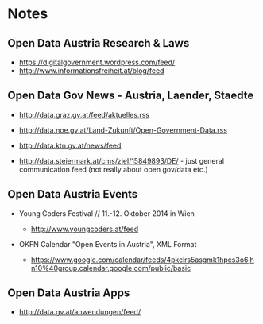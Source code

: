 # Notes



## Open Data Austria Research & Laws

- https://digitalgovernment.wordpress.com/feed/
- http://www.informationsfreiheit.at/blog/feed



## Open Data Gov News - Austria, Laender, Staedte

- http://data.graz.gv.at/feed/aktuelles.rss
- http://data.noe.gv.at/Land-Zukunft/Open-Government-Data.rss
- http://data.ktn.gv.at/news/feed

-  http://data.steiermark.at/cms/ziel/15849893/DE/    -  just general communication feed (not really about open gov/data etc.)



## Open Data Austria Events


- Young Coders Festival // 11.-12. Oktober 2014 in Wien
   - http://www.youngcoders.at/feed


- OKFN Calendar "Open Events in Austria", XML Format
   - https://www.google.com/calendar/feeds/4pkclrs5asgmk1hpcs3o6jhn10%40group.calendar.google.com/public/basic



## Open Data Austria Apps

- http://data.gv.at/anwendungen/feed/





